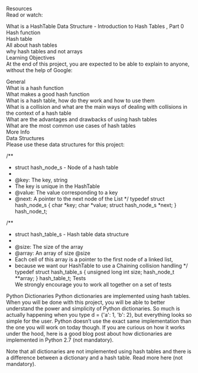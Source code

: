 Resources<br>
Read or watch:<br>

What is a HashTable Data Structure - Introduction to Hash Tables , Part 0<br>
Hash function<br>
Hash table<br>
All about hash tables<br>
why hash tables and not arrays<br>
Learning Objectives<br>
At the end of this project, you are expected to be able to explain to anyone, without the help of Google:<br>

General<br>
What is a hash function<br>
What makes a good hash function<br>
What is a hash table, how do they work and how to use them<br>
What is a collision and what are the main ways of dealing with collisions in the context of a hash table<br>
What are the advantages and drawbacks of using hash tables<br>
What are the most common use cases of hash tables<br>
More Info<br>
Data Structures<br>
Please use these data structures for this project:<br>

/**
 * struct hash_node_s - Node of a hash table<br>
 *
 * @key: The key, string
 * The key is unique in the HashTable
 * @value: The value corresponding to a key
 * @next: A pointer to the next node of the List
 */
typedef struct hash_node_s
{
     char *key;
     char *value;
     struct hash_node_s *next;
} hash_node_t;

/**
 * struct hash_table_s - Hash table data structure
 *
 * @size: The size of the array
 * @array: An array of size @size
 * Each cell of this array is a pointer to the first node of a linked list,
 * because we want our HashTable to use a Chaining collision handling
 */
typedef struct hash_table_s
{
     unsigned long int size;
     hash_node_t **array;
} hash_table_t;
Tests<br>
We strongly encourage you to work all together on a set of tests

Python Dictionaries
Python dictionaries are implemented using hash tables. When you will be done with this project, you will be able to better understand the power and simplicity of Python dictionaries. So much is actually happening when you type d = {'a': 1, 'b': 2}, but everything looks so simple for the user. Python doesn’t use the exact same implementation than the one you will work on today though. If you are curious on how it works under the hood, here is a good blog post about how dictionaries are implemented in Python 2.7 (not mandatory).

Note that all dictionaries are not implemented using hash tables and there is a difference between a dictionary and a hash table. Read more here (not mandatory).<br>
